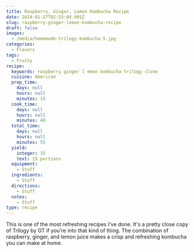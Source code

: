 ```yaml
---
title: Raspberry, Ginger, Lemon Kombucha Recipe
date: 2024-01-27T02:53:04.991Z
slug: raspberry-ginger-lemon-kombucha-recipe
draft: false
images:
  - /media/homemade-trilogy-kombucha-5.jpg
categories:
  - Flavors
tags:
  - Fruity
recipe:
  keywords: raspberry ginger l emon kombucha trilogy clone
  cuisine: American
  prep_time:
    days: null
    hours: null
    minutes: 15
  cook_time:
    days: null
    hours: null
    minutes: 40
  total_time:
    days: null
    hours: null
    minutes: 55
  yield:
    integer: 15
    text: 15 portions
  equipment:
    - Stuff
  ingredients:
    - Stuff
  directions:
    - Stuff
  notes:
    - Stuff
type: recipe
---
```


This is one of the most refreshing recipes I've done. It's a pretty close copy of Trilogy by GT if you're into that kind of thing. The combination of raspberry, ginger, and lemon juice makes a crisp and refreshing kombucha you can make at home.
